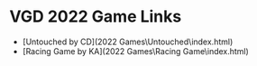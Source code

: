 # VGD 2022 Game Links

- [Untouched by CD](2022 Games\Untouched\index.html)
- [Racing Game by KA](2022 Games\Racing Game\index.html)
